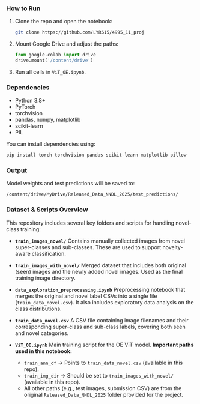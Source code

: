 ### How to Run

1. Clone the repo and open the notebook:

   ```bash
   git clone https://github.com/LYR615/4995_11_proj
   ```

2. Mount Google Drive and adjust the paths:

   ```python
   from google.colab import drive
   drive.mount('/content/drive')
   ```

3. Run all cells in `ViT_OE.ipynb`.

    

### Dependencies

- Python 3.8+
- PyTorch
- torchvision
- pandas, numpy, matplotlib
- scikit-learn
- PIL

You can install dependencies using:

```bash
pip install torch torchvision pandas scikit-learn matplotlib pillow
```



### Output

Model weights and test predictions will be saved to:

```
/content/drive/MyDrive/Released_Data_NNDL_2025/test_predictions/
```



### Dataset & Scripts Overview

This repository includes several key folders and scripts for handling novel-class training:

- **`train_images_novel/`**
  Contains manually collected images from novel super-classes and sub-classes. These are used to support novelty-aware classification.

- **`train_images_with_novel/`** 
  Merged dataset that includes both original (seen) images and the newly added novel images. Used as the final training image directory.

- **`data_exploration_preprocessing.ipynb`** 
  Preprocessing notebook that merges the original and novel label CSVs into a single file (`train_data_novel.csv`). It also includes exploratory data analysis on the class distributions.

- **`train_data_novel.csv`** 
  A CSV file containing image filenames and their corresponding super-class and sub-class labels, covering both seen and novel categories.

- **`ViT_OE.ipynb`** 
  Main training script for the OE ViT model. 
  **Important paths used in this notebook:**
  - `train_ann_df` → Points to `train_data_novel.csv` (available in this repo).
  - `train_img_dir` → Should be set to `train_images_with_novel/` (available in this repo).
  - All other paths (e.g., test images, submission CSV) are from the original `Released_Data_NNDL_2025` folder provided for the project.
